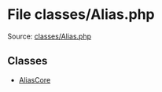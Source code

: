 File classes/Alias.php
=========

Source: [classes/Alias.php](https://github.com/PrestaShop/PrestaShop/blob/1.6.0.9/classes/Alias.php)


Classes
-------

* [AliasCore](class.AliasCore.md)

